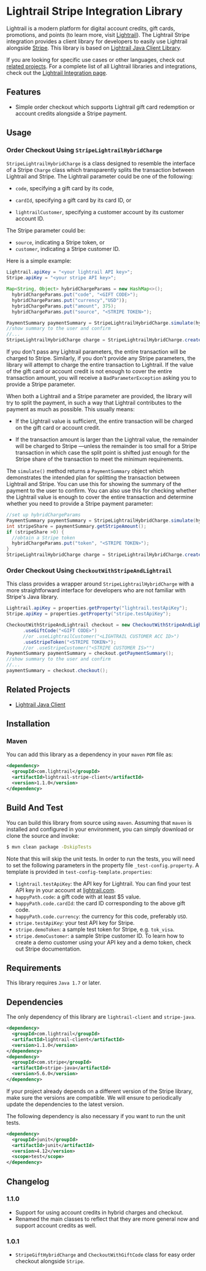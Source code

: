 # Lightrail Stripe Integration Library

Lightrail is a modern platform for digital account credits, gift cards, promotions, and points (to learn more, visit [Lightrail](https://www.lightrail.com/)). The Lightrail Stripe integration provides a client library for developers to easily use Lightrail alongside [Stripe](https://stripe.com/). This library is based on [Lightrail Java Client Library](https://github.com/Giftbit/lightrail-client-java).

If you are looking for specific use cases or other languages, check out [related projects](https://github.com/Giftbit/lightrail-client-java#related-projects). For a complete list of all Lightrail libraries and integrations, check out the [Lightrail Integration page](https://github.com/Giftbit/Lightrail-API-Docs/blob/usecases/Integrations.md).

## Features ##
- Simple order checkout which supports Lightrail gift card redemption or account credits alongside a Stripe payment.

## Usage ##

### Order Checkout Using `StripeLightrailHybridCharge`

`StripeLightrailHybridCharge` is a class designed to resemble the interface of a Stripe `Charge` class which transparently splits the transaction between Lightrail and Stripe. The Lightrail parameter could be one of the following:

- `code`, specifying a gift card by its code, 

- `cardId`, specifying a gift card by its card ID, or

- `lightrailCustomer`, specifying a customer account by its customer account ID. 

The Stripe parameter could be:

- `source`, indicating a Stripe token, or 
- `customer`, indicating a Stripe customer ID. 

Here is a simple example:

```java
Lightrail.apiKey = "<your lightrail API key>";
Stripe.apiKey = "<your stripe API key>";

Map<String, Object> hybridChargeParams = new HashMap<>();
  hybridChargeParams.put("code", "<GIFT CODE>");
  hybridChargeParams.put("currency","USD"));
  hybridChargeParams.put("amount", 375);
  hybridChargeParams.put("source", "<STRIPE TOKEN>");

PaymentSummary paymentSummary = StripeLightrailHybridCharge.simulate(hybridChargeParams);
//show summary to the user and confirm
//...
StripeLightrailHybridCharge charge = StripeLightrailHybridCharge.create(hybridChargeParams);
```

If you don't pass any Lightrail parameters, the entire transaction will be charged to Stripe. Similarly, if you don't provide any Stripe parameters, the library will attempt to charge the entire transaction to Lightrail. If the value of the gift card or account credit is not enough to cover the entire transaction amount, you will receive a `BadParameterException` asking you to provide a Stripe parameter.

When both a Lightrail and a Stripe parameter are provided, the library will try to split the payment, in such a way that Lightrail contributes to the payment as much as possible. This usually means:

- If the Lightrail value is sufficient, the entire transaction will be charged on the gift card or account credit.


- If the transaction amount is larger than the Lightrail value, the remainder will be charged to Stripe —unless the remainder is too small for a Stripe transaction in which case the split point is shifted just enough for the Stripe share of the transaction to meet the minimum requirements.

The `simulate()` method returns a `PaymentSummary` object which demonstrates the intended plan for splitting the transaction between Lightrail and Stripe. You can use this for showing the summary of the payment to the user to confirm. You can also use this for checking whether the Lightrail value is enough to cover the entire transaction and determine whether you need to provide a Stripe payment parameter:

```java
//set up hybridChargeParams
PaymentSummary paymentSummary = StripeLightrailHybridCharge.simulate(hybridChargeParams);
int stripeShare = paymentSummary.getStripeAmount();
if (stripeShare >0) {
  //obtain a Stripe token
  hybridChargeParams.put("token", "<STRIPE TOKEN>");
}
StripeLightrailHybridCharge charge = StripeLightrailHybridCharge.create(hybridChargeParams);
```

### Order Checkout Using `CheckoutWithStripeAndLightrail`

This class provides a wrapper around `StripeLightrailHybridCharge` with a more straightforward interface for developers who are not familiar with Stripe's Java library. 

```java
Lightrail.apiKey = properties.getProperty("lightrail.testApiKey");
Stripe.apiKey = properties.getProperty("stripe.testApiKey");

CheckoutWithStripeAndLightrail checkout = new CheckoutWithStripeAndLightrail (375, "USD")
      .useGiftCode("<GIFT CODE>") 
      //or .useLightrailCustomer("<LIGHTRAIL CUSTOMER ACC ID>")
      .useStripeToken("<STRIPE TOKEN>"); 
      //or .useStripeCustomer("<STRIPE CUSTOMER IS>"") 
PaymentSummary paymentSummary = checkout.getPaymentSummary();
//show summary to the user and confirm
//...
paymentSummary = checkout.checkout();
```

## Related Projects

- [Lightrail Java Client](https://github.com/Giftbit/lightrail-client-java)


## Installation ##
### Maven
You can add this library as a dependency in your `maven` `POM` file as:
```xml
<dependency>
  <groupId>com.lightrail</groupId>
  <artifactId>lightrail-stripe-client</artifactId>
  <version>1.1.0</version>
</dependency>
```

## Build And Test ##
You can build this library from source using `maven`. Assuming that `maven` is installed and configured in your environment, you can simply download or clone the source and invoke:
```sh
$ mvn clean package -DskipTests
```
Note that this will skip the unit tests. In order to run the tests, you will need to set the 
following parameters in the property file `_test-config.property`. A template 
is provided in `test-config-template.properties`:
- `lightrail.testApiKey`: the API key for Lightrail. You can find your test API key in your account at 
  [lightrail.com](lightrail.com). 
- `happyPath.code`: a gift code with at least $5 value.
- `happyPath.code.cardId`: the card ID corresponding to the above gift code.
- `happyPath.code.currency`: the currency for this code, preferably `USD`.
- `stripe.testApiKey`: your test API key for Stripe.
- `stripe.demoToken`: a sample test token for Stripe, e.g. `tok_visa`.
- `stripe.demoCustomer`: a sample Stripe customer ID. To learn how to create a demo customer using your API key and a demo token, check out Stripe documentation.  

## Requirements ## 
This library requires `Java 1.7` or later.

## Dependencies ##

The only dependency of this library are `lightrail-client` and `stripe-java`. 

```xml
<dependency>
  <groupId>com.lightrail</groupId>
  <artifactId>lightrail-client</artifactId>
  <version>1.1.0</version>
</dependency>
<dependency>
  <groupId>com.stripe</groupId>
  <artifactId>stripe-java</artifactId>
  <version>5.6.0</version>
</dependency>
```
If your project already depends on a different version of the Stripe library, make sure the versions are compatible. We will ensure to periodically update the dependencies to the latest version. 

The following dependency is also necessary if you want to run the unit tests.

```xml
<dependency>
  <groupId>junit</groupId>
  <artifactId>junit</artifactId>
  <version>4.12</version>
  <scope>test</scope>
</dependency>
```

## Changelog ## 

### 1.1.0

- Support for using account credits in hybrid charges and checkout.
- Renamed the main classes to reflect that they are more general now and support account credits as well.

### 1.0.1 ###

- `StripeGiftHybridCharge` and `CheckoutWithGiftCode` class for easy order checkout alongside `Stripe`.

